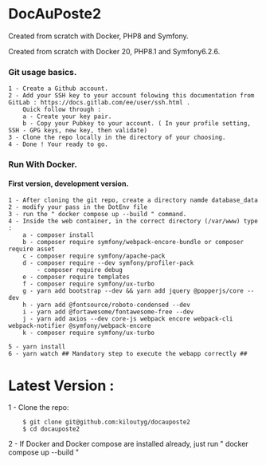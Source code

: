 # DocAuPoste2
Created from scratch with Docker, PHP8 and Symfony.

Created from scratch with Docker 20, PHP8.1 and Symfony6.2.6.

### Git usage basics.

    1 - Create a Github account.
    2 - Add your SSH key to your account folowing this documentation from GitLab : https://docs.gitlab.com/ee/user/ssh.html .
        Quick follow through : 
        a - Create your key pair.
        b - Copy your Pubkey to your account. ( In your profile setting, SSH - GPG keys, new key, then validate)
    3 - Clone the repo locally in the directory of your choosing. 
    4 - Done ! Your ready to go. 

### Run With Docker.


#### First version, development version. 

    1 - After cloning the git repo, create a directory namde database_data
    2 - modify your pass in the DotEnv file
    3 - run the " docker compose up --build " command. 
    4 - Inside the web container, in the correct directory (/var/www) type : 
        a - composer install
        b - composer require symfony/webpack-encore-bundle or composer require asset
        c - composer require symfony/apache-pack
        d - composer require --dev symfony/profiler-pack
            - composer require debug
        e - composer require templates
        f - composer require symfony/ux-turbo
        g - yarn add bootstrap --dev && yarn add jquery @popperjs/core --dev
        h - yarn add @fontsource/roboto-condensed --dev  
        i - yarn add @fortawesome/fontawesome-free --dev 
        j - yarn add axios --dev core-js webpack encore webpack-cli webpack-notifier @symfony/webpack-encore
        k - composer require symfony/ux-turbo

    5 - yarn install
    6 - yarn watch ## Mandatory step to execute the webapp correctly ##
    
# Latest Version : 

1 - Clone the repo:

        $ git clone git@github.com:kiloutyg/docauposte2
        $ cd docauposte2

2 - If Docker and Docker compose are installed already, just run " docker compose up --build "
